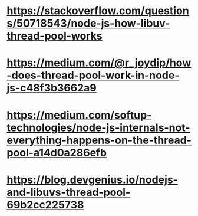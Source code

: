 # https://stackoverflow.com/questions/50718543/node-js-how-libuv-thread-pool-works

# https://medium.com/@r_joydip/how-does-thread-pool-work-in-node-js-c48f3b3662a9

# https://medium.com/softup-technologies/node-js-internals-not-everything-happens-on-the-thread-pool-a14d0a286efb

# https://blog.devgenius.io/nodejs-and-libuvs-thread-pool-69b2cc225738
